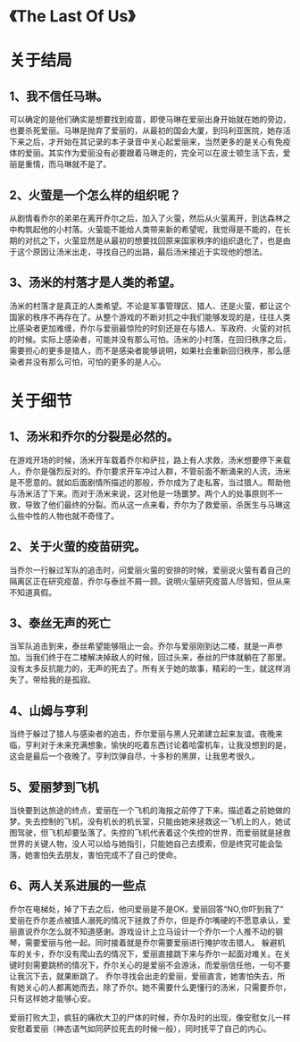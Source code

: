 # 《The Last Of Us》

# 关于结局
## 1、我不信任马琳。
可以确定的是他们确实是想要找到疫苗，即使马琳在爱丽出身开始就在她的旁边，也要杀死爱丽。马琳是抛弃了爱丽的，从最初的国会大厦，到玛利亚医院，她存活下来之后，才开始在其记录的本子录音中关心起爱丽来，当然更多的是关心有免疫体的爱丽。其实作为爱丽没有必要跟着马琳走的，完全可以在波士顿生活下去，爱丽是重情，而马琳就不是了。
## 2、火萤是一个怎么样的组织呢？
从剧情看乔尔的弟弟在离开乔尔之后，加入了火萤，然后从火萤离开，到达森林之中构筑起他的小村落。火萤能不能给人类带来新的希望呢，我觉得是不能的，在长期的对抗之下，火萤显然是从最初的想要找回原来国家秩序的组织退化了，也是由于这个原因让汤米出走，寻找自己的出路，最后汤米接近于实现他的想法。
## 3、汤米的村落才是人类的希望。
汤米的村落才是真正的人类希望。不论是军事管理区、猎人、还是火萤，都让这个国家的秩序不再存在了。从整个游戏的不断对抗之中我们能够发现的是，往往人类比感染者更加难缠，乔尔与爱丽最惊险的时刻还是在与猎人、军政府、火萤的对抗的时候。实际上感染者，可能并没有那么可怕。汤米的小村落，在回归秩序之后，需要担心的更多是猎人，而不是感染者能够说明，如果社会重新回归秩序，那么感染者并没有那么可怕，可怕的更多的是人心。
<!--more-->
# 关于细节
## 1、汤米和乔尔的分裂是必然的。
在游戏开场的时候，汤米开车载着乔尔和萨拉，路上有人求救，汤米想要停下来载人，乔尔是强烈反对的。乔尔要求开车冲过人群，不管前面不断涌来的人流，汤米是不愿意的。就如后面剧情所描述的那般，乔尔成为了走私客，当过猎人。帮助他与汤米活了下来。而对于汤米来说，这对他是一场噩梦。两个人的处事原则不一致，导致了他们最终的分裂。而从这一点来看，乔尔为了救爱丽，杀医生与马琳这么些中性的人物也就不奇怪了。
## 2、关于火萤的疫苗研究。
当乔尔一行躲过军队的追击时，问爱丽火萤的安排的时候，爱丽说火萤有着自己的隔离区正在研究疫苗，乔尔与泰丝不屑一顾。说明火萤研究疫苗人尽皆知，但从来不知道真假。
## 3、泰丝无声的死亡
当军队追击到来，泰丝希望能够阻止一会。乔尔与爱丽刚到达二楼，就是一声参加。当我们终于在二楼解决掉敌人的时候，回过头来，泰丝的尸体就躺在了那里。没有太多反抗能力的，无声的死去了。所有关于她的故事，精彩的一生，就这样消失了。带给我的是孤寂。
## 4、山姆与亨利
当终于躲过了猎人与感染者的追击，乔尔爱丽与黑人兄弟建立起来友谊。夜晚来临，亨利对于未来充满想象，愉快的吃着东西讨论着哈雷机车，让我没想到的是，这会是最后一个夜晚了。亨利饮弹自尽，十多秒的黑屏，让我思考很久。
## 5、爱丽梦到飞机
当快要到达旅途的终点，爱丽在一个飞机的海报之前停了下来。描述着之前她做的梦。失去控制的飞机，没有机长的机长室，只能由她来拯救这一飞机上的人，她试图驾驶，但飞机却要坠落了。失控的飞机代表着这个失控的世界，而爱丽就是拯救世界的关键人物，没人可以给与她指引，只能她自己去摸索，但是终究可能会坠落，她害怕失去朋友，害怕完成不了自己的使命。
## 6、两人关系进展的一些点
乔尔在电梯处，掉了下去之后，他问爱丽是不是OK，爱丽回答“NO,你吓到我了”
爱丽在乔尔差点被猎人溺死的情况下拯救了乔尔，但是乔尔嘴硬的不愿意承认，爱丽直说乔尔怎么就不知道感谢。游戏设计上立马设计一个乔尔一个人推不动的钢琴，需要爱丽与他一起。同时接着就是乔尔需要爱丽进行掩护攻击猎人。
躲避机车的关卡，乔尔没有爬山去的情况下，爱丽直接跳下来与乔尔一起面对难关。在关键时刻需要跳桥的情况下，乔尔关心的是爱丽不会游泳，而爱丽信任他，一句不要让我沉下去，就果断跳了。
乔尔寻找会出走的爱丽，爱丽直言，她害怕失去，所有她关心的人都离她而去，除了乔尔。她不需要什么更懂行的汤米，只需要乔尔，只有这样她才能够心安。

爱丽打败大卫，疯狂的痛砍大卫的尸体的时候，乔尔及时的出现，像安慰女儿一样安慰着爱丽（神态语气如同萨拉死去的时候一般），同时抚平了自己的内心。
